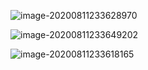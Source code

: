 ![image-20200811233628970](asserts/vue&webpack%E4%BB%8E0/image-20200811233628970.png)



![image-20200811233649202](asserts/vue&webpack%E4%BB%8E0/image-20200811233649202.png)



![image-20200811233618165](asserts/vue&webpack%E4%BB%8E0/image-20200811233618165.png)







